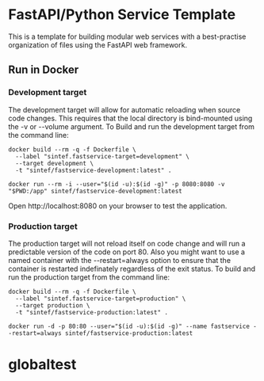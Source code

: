 # FastAPI/Python Service Template

This is a template for building modular web services with a
best-practise organization of files using the FastAPI web framework.

## Run in Docker
### Development target
The development target will allow for automatic reloading when source code changes. This requires that the local directory is bind-mounted using the -v or --volume argument. To Build and run the development target from the command line:


	docker build --rm -q -f Dockerfile \
	  --label "sintef.fastservice-target=development" \
	  --target development \
	  -t "sintef/fastservice-development:latest" .
	  
	docker run --rm -i --user="$(id -u):$(id -g)" -p 8080:8080 -v "$PWD:/app" sintef/fastservice-development:latest

Open http://localhost:8080 on your browser to test the application.

### Production target
The production target will not reload itself on code change and will run a predictable version of the code on port 80. Also you might want to use a named container with the --restart=always option to ensure that the container is restarted indefinately regardless of the exit status. To build and run the production target from the command line:


	docker build --rm -q -f Dockerfile \
	  --label "sintef.fastservice-target=production" \
	  --target production \
	  -t "sintef/fastservice-production:latest" .
	  
	docker run -d -p 80:80 --user="$(id -u):$(id -g)" --name fastservice --restart=always sintef/fastservice-production:latest

# globaltest
